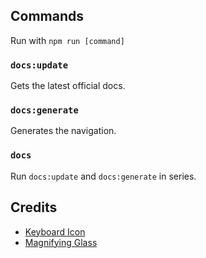 ## Commands

Run with `npm run [command]`

### `docs:update`

Gets the latest official docs.

### `docs:generate`

Generates the navigation.

### `docs`

Run `docs:update` and `docs:generate` in series.

## Credits

- [Keyboard Icon](https://icon-icons.com/icon/keyboard/78941)
- [Magnifying Glass](https://icon-icons.com/pack/Neu-Interface/2469)
